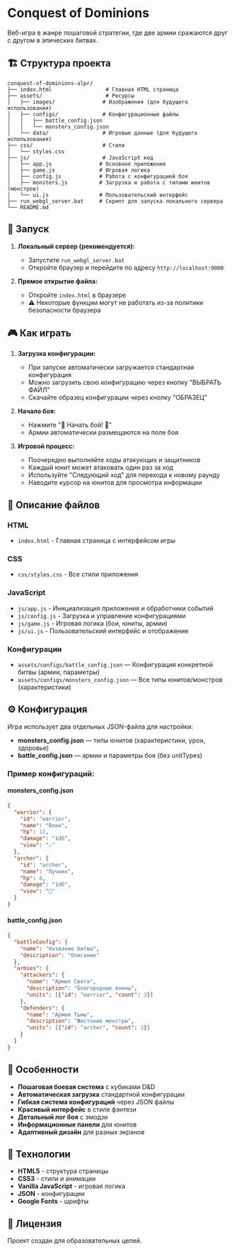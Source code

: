# Conquest of Dominions

Веб-игра в жанре пошаговой стратегии, где две армии сражаются друг с другом в эпических битвах.

## 🏗️ Структура проекта

```
conquest-of-dominions-alpr/
├── index.html                 # Главная HTML страница
├── assets/                    # Ресурсы
│   ├── images/               # Изображения (для будущего использования)
│   ├── configs/              # Конфигурационные файлы
│   │   ├── battle_config.json
│   │   └── monsters_config.json
│   └── data/                 # Игровые данные (для будущего использования)
├── css/                      # Стили
│   └── styles.css
├── js/                       # JavaScript код
│   ├── app.js               # Основное приложение
│   ├── game.js              # Игровая логика
│   ├── config.js            # Работа с конфигурацией боя
│   ├── monsters.js          # Загрузка и работа с типами юнитов (монстров)
│   └── ui.js                # Пользовательский интерфейс
├── run_webgl_server.bat     # Скрипт для запуска локального сервера
└── README.md
```

## 🚀 Запуск

1. **Локальный сервер (рекомендуется):**
   - Запустите `run_webgl_server.bat`
   - Откройте браузер и перейдите по адресу `http://localhost:9000`

2. **Прямое открытие файла:**
   - Откройте `index.html` в браузере
   - ⚠️ Некоторые функции могут не работать из-за политики безопасности браузера

## 🎮 Как играть

1. **Загрузка конфигурации:**
   - При запуске автоматически загружается стандартная конфигурация
   - Можно загрузить свою конфигурацию через кнопку "ВЫБРАТЬ ФАЙЛ"
   - Скачайте образец конфигурации через кнопку "ОБРАЗЕЦ"

2. **Начало боя:**
   - Нажмите "🚩 Начать бой! 🚩"
   - Армии автоматически размещаются на поле боя

3. **Игровой процесс:**
   - Поочередно выполняйте ходы атакующих и защитников
   - Каждый юнит может атаковать один раз за ход
   - Используйте "Следующий ход" для перехода к новому раунду
   - Наводите курсор на юнитов для просмотра информации

## 📁 Описание файлов

### HTML
- `index.html` - Главная страница с интерфейсом игры

### CSS
- `css/styles.css` - Все стили приложения

### JavaScript
- `js/app.js` - Инициализация приложения и обработчики событий
- `js/config.js` - Загрузка и управление конфигурациями
- `js/game.js` - Игровая логика (бои, юниты, армии)
- `js/ui.js` - Пользовательский интерфейс и отображение

### Конфигурации
- `assets/configs/battle_config.json` — Конфигурация конкретной битвы (армии, параметры)
- `assets/configs/monsters_config.json` — Все типы юнитов/монстров (характеристики)

## ⚙️ Конфигурация

Игра использует два отдельных JSON-файла для настройки:
- **monsters_config.json** — типы юнитов (характеристики, урон, здоровье)
- **battle_config.json** — армии и параметры боя (без unitTypes)

### Пример конфигураций:

#### monsters_config.json
```json
{
  "warrior": {
    "id": "warrior",
    "name": "Воин",
    "hp": 12,
    "damage": "1d6",
    "view": "⚔️"
  },
  "archer": {
    "id": "archer",
    "name": "Лучник",
    "hp": 8,
    "damage": "1d6",
    "view": "🏹"
  }
}
```

#### battle_config.json
```json
{
  "battleConfig": {
    "name": "Название битвы",
    "description": "Описание"
  },
  "armies": {
    "attackers": {
      "name": "Армия Света",
      "description": "Благородные воины",
      "units": [{"id": "warrior", "count": 3}]
    },
    "defenders": {
      "name": "Армия Тьмы",
      "description": "Жестокие монстры",
      "units": [{"id": "archer", "count": 2}]
    }
  }
}
```

## 🎯 Особенности

- **Пошаговая боевая система** с кубиками D&D
- **Автоматическая загрузка** стандартной конфигурации
- **Гибкая система конфигураций** через JSON файлы
- **Красивый интерфейс** в стиле фэнтези
- **Детальный лог боя** с эмодзи
- **Информационные панели** для юнитов
- **Адаптивный дизайн** для разных экранов

## 🔧 Технологии

- **HTML5** - структура страницы
- **CSS3** - стили и анимации
- **Vanilla JavaScript** - игровая логика
- **JSON** - конфигурации
- **Google Fonts** - шрифты

## 📝 Лицензия

Проект создан для образовательных целей.
